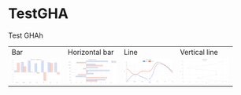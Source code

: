 # TestGHA
Test GHAh

<table>
  <tr>
    <td>Bar</td>
	  <td>Horizontal bar</td>
	  <td>Line</td>
	  <td>Vertical line</td>
  </tr>
  <tr>
    <td><img width="100px" alt="Last release" src="https://raw.githubusercontent.com/pepstock-org/Charba-Wiki/master/static/img/bar.png"></td>
    <td><img width="100px" alt="Last release" src="https://raw.githubusercontent.com/pepstock-org/Charba-Wiki/master/static/img/hbar.png"></td>
	  <td><img width="100px" alt="Last release" src="https://raw.githubusercontent.com/pepstock-org/Charba-Wiki/master/static/img/line.png"></td>
    <td><img width="100px" alt="Last release" src="https://raw.githubusercontent.com/pepstock-org/Charba-Wiki/master/static/img/verticalLine.png"></td>
  </tr>
</table>  
